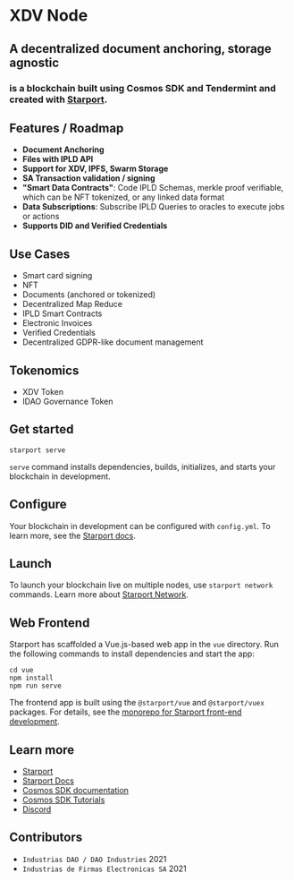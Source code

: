 # XDV Node

## A decentralized document anchoring, storage agnostic
### is a blockchain built using Cosmos SDK and Tendermint and created with [Starport](https://github.com/tendermint/starport).


## Features / Roadmap

- **Document Anchoring**
- **Files with IPLD API**
- **Support for XDV, IPFS, Swarm Storage**
- **SA Transaction validation / signing**
- **"Smart Data Contracts"**: Code IPLD Schemas, merkle proof verifiable, which can be NFT tokenized, or any linked data format
- **Data Subscriptions**: Subscribe IPLD Queries to oracles to execute jobs or actions
- **Supports DID and Verified Credentials**

## Use Cases

- Smart card signing
- NFT
- Documents (anchored or tokenized)
- Decentralized Map Reduce
- IPLD Smart Contracts
- Electronic Invoices
- Verified Credentials
- Decentralized GDPR-like document management

## Tokenomics

- XDV Token
- IDAO Governance Token
 


## Get started

```
starport serve
```

`serve` command installs dependencies, builds, initializes, and starts your blockchain in development.

## Configure

Your blockchain in development can be configured with `config.yml`. To learn more, see the [Starport docs](https://docs.starport.network).

## Launch

To launch your blockchain live on multiple nodes, use `starport network` commands. Learn more about [Starport Network](https://github.com/tendermint/spn).

## Web Frontend

Starport has scaffolded a Vue.js-based web app in the `vue` directory. Run the following commands to install dependencies and start the app:

```
cd vue
npm install
npm run serve
```

The frontend app is built using the `@starport/vue` and `@starport/vuex` packages. For details, see the [monorepo for Starport front-end development](https://github.com/tendermint/vue).

## Learn more

- [Starport](https://github.com/tendermint/starport)
- [Starport Docs](https://docs.starport.network)
- [Cosmos SDK documentation](https://docs.cosmos.network)
- [Cosmos SDK Tutorials](https://tutorials.cosmos.network)
- [Discord](https://discord.gg/W8trcGV)


## Contributors

- `Industrias DAO / DAO Industries` 2021
- `Industrias de Firmas Electronicas SA` 2021